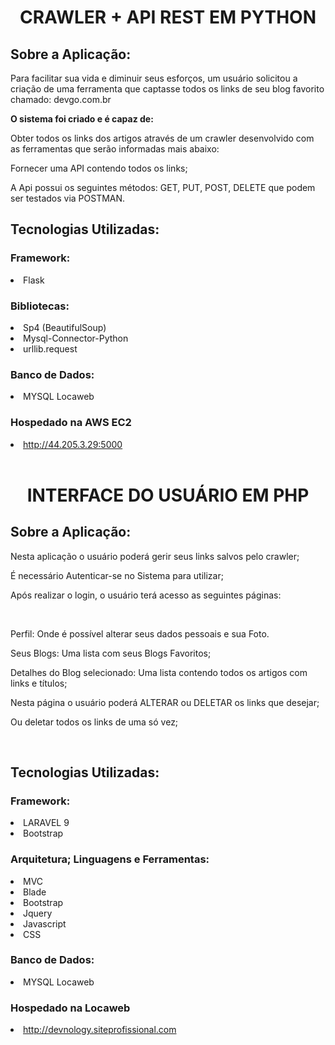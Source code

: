<h1 align="center"> CRAWLER + API REST EM PYTHON </h1>

<h2> Sobre a Aplicação: </h2>
<p> Para facilitar sua vida e diminuir seus esforços, um usuário solicitou a criação de uma ferramenta que captasse todos os links de seu blog favorito chamado: devgo.com.br </p>

<b>O sistema foi criado e é capaz de: </b>
<p>Obter todos os links dos artigos através de um crawler desenvolvido com as ferramentas que serão informadas mais abaixo: </p>
<p>Fornecer uma API contendo todos os links; </p>
<p>A Api possui os seguintes métodos: GET, PUT, POST, DELETE que podem ser testados via POSTMAN. </p>



<h2> Tecnologias Utilizadas:</h2>

<h3> Framework: </h3>
<li>	Flask </li>

<h3> Bibliotecas:</h3>
<li> Sp4 (BeautifulSoup)</li>
<li> Mysql-Connector-Python</li>
<li> urllib.request </li>

<h3> Banco de Dados:	</h3>	
<li> MYSQL Locaweb</li>

<h3> Hospedado na AWS EC2</h3>
<li> <a href="http://44.205.3.29:5000" target="_blank"> http://44.205.3.29:5000 </li> </a> </br>


<h1 align="center">INTERFACE DO USUÁRIO EM PHP </h1>

<h2> Sobre a Aplicação: </h2>
<p> Nesta aplicação o usuário poderá gerir seus links salvos pelo crawler; </p>
<p> É necessário Autenticar-se no Sistema para utilizar; </p>
<p> Após realizar o login, o usuário terá acesso as seguintes páginas: </p></br>
<p> Perfil: Onde é possível alterar seus dados pessoais e sua Foto. </p>
<p> Seus Blogs: Uma lista com seus Blogs Favoritos; </p>
<p> Detalhes do Blog selecionado: Uma lista contendo todos os artigos com links e títulos; </p>
<p> Nesta página o usuário poderá ALTERAR ou DELETAR os links que desejar; </p>
<p> Ou deletar todos os links de uma só vez; </p><br>



<h2> Tecnologias Utilizadas: </h2>

<h3> Framework: </h3>
<li>LARAVEL 9 </li>
<li>Bootstrap </li>

<h3> Arquitetura; Linguagens e  Ferramentas: </h3>
<li> MVC </li>
<li> Blade </li>
<li> Bootstrap </li>
<li> Jquery </li>
<li> Javascript </li>
<li> CSS </li>

<h3> Banco de Dados:	</h3>
<li> MYSQL Locaweb </li>

<h3>Hospedado na Locaweb </h3>
<li> <a href="http://44.205.3.29:5000](http://devnology.siteprofissional.com" target="_blank"> http://devnology.siteprofissional.com </li>
